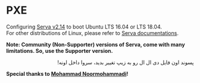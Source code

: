 # PXE
Configuring [Serva v2.14](https://www.vercot.com/~serva/default.html) to boot Ubuntu LTS 16.04 or LTS 18.04.<br>
For other distributions of Linux, please refer to [Serva documentations](https://www.vercot.com/~serva/an/NonWindowsPXE3.html).

**Note: Community (Non-Supporter) versions of Serva, come with many limitations. So, use the Supporter version.**
<p dir="rtl">پسوند اون فایل دی ال ال رو به زیپ تغییر بدید، سروا داخل اونه!</p>

**Special thanks to [Mohammad Noormohammadi](https://github.com/noormohamadi)!**
